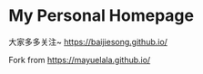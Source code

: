 # My Personal Homepage

大家多多关注~
https://baijiesong.github.io/











Fork from https://mayuelala.github.io/
